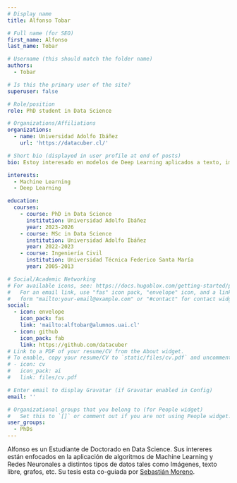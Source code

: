 ```yaml
---
# Display name
title: Alfonso Tobar

# Full name (for SEO)
first_name: Alfonso
last_name: Tobar

# Username (this should match the folder name)
authors:
  - Tobar

# Is this the primary user of the site?
superuser: false

# Role/position
role: PhD student in Data Science

# Organizations/Affiliations
organizations:
  - name: Universidad Adolfo Ibáñez
    url: 'https://datacuber.cl/'

# Short bio (displayed in user profile at end of posts)
bio: Estoy interesado en modelos de Deep Learning aplicados a texto, imágenes y grafos. 

interests:
  - Machine Learning
  - Deep Learning

education:
  courses:
    - course: PhD in Data Science
      institution: Universidad Adolfo Ibáñez
      year: 2023-2026
    - course: MSc in Data Science
      institution: Universidad Adolfo Ibáñez
      year: 2022-2023
    - course: Ingeniería Civil
      institution: Universidad Técnica Federico Santa María
      year: 2005-2013

# Social/Academic Networking
# For available icons, see: https://docs.hugoblox.com/getting-started/page-builder/#icons
#   For an email link, use "fas" icon pack, "envelope" icon, and a link in the
#   form "mailto:your-email@example.com" or "#contact" for contact widget.
social:
  - icon: envelope
    icon_pack: fas
    link: 'mailto:alftobar@alumnos.uai.cl'
  - icon: github
    icon_pack: fab
    link: https://github.com/datacuber
# Link to a PDF of your resume/CV from the About widget.
# To enable, copy your resume/CV to `static/files/cv.pdf` and uncomment the lines below.
# - icon: cv
#   icon_pack: ai
#   link: files/cv.pdf

# Enter email to display Gravatar (if Gravatar enabled in Config)
email: ''

# Organizational groups that you belong to (for People widget)
#   Set this to `[]` or comment out if you are not using People widget.
user_groups:
  - PhDs
---
```


Alfonso es un Estudiante de Doctorado en Data Science. Sus intereres están enfocados en la aplicación de algoritmos de Machine Learning y Redes Neuronales a distintos tipos de datos tales como Imágenes, texto libre, grafos, etc. Su tesis esta co-guiada por [Sebastián Moreno](https://www.javierlopatin.com/author/sebastian-moreno-a/).